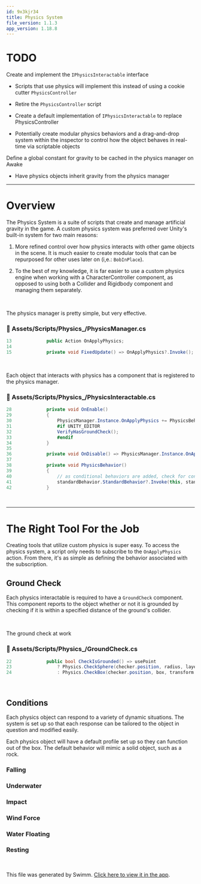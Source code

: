 ```yaml
---
id: 9x3kjr34
title: Physics System
file_version: 1.1.3
app_version: 1.18.8
---
```


# TODO

Create and implement the `IPhysicsInteractable`<swm-token data-swm-token=":Assets/Scripts/Physics_/IPhysicsInteractable.cs:3:5:5:`    public interface IPhysicsInteractable`"/> interface

*   Scripts that use physics will implement this instead of using a cookie cutter `PhysicsController`<swm-token data-swm-token=":Assets/Scripts/Physics_/PhysicsController.cs:6:5:5:`    public class PhysicsController : MonoBehaviour`"/>

*   Retire the `PhysicsController`<swm-token data-swm-token=":Assets/Scripts/Physics_/PhysicsController.cs:6:5:5:`    public class PhysicsController : MonoBehaviour`"/> script

*   Create a default implementation of `IPhysicsInteractable`<swm-token data-swm-token=":Assets/Scripts/Physics_/IPhysicsInteractable.cs:3:5:5:`    public interface IPhysicsInteractable`"/> to replace PhysicsController

*   Potentially create modular physics behaviors and a drag-and-drop system within the inspector to control how the object behaves in real-time via scriptable objects

Define a global constant for gravity to be cached in the physics manager on Awake

*   Have physics objects inherit gravity from the physics manager

* * *

# Overview

The Physics System is a suite of scripts that create and manage artificial gravity in the game. A custom physics system was preferred over Unity's built-in system for two main reasons:

1.  More refined control over how physics interacts with other game objects in the scene. It is much easier to create modular tools that can be repurposed for other uses later on (i,e.: `BobInPlace`<swm-token data-swm-token=":Assets/Scripts/Physics_/BobInPlace.cs:6:5:5:`    public class BobInPlace : MonoBehaviour`"/>).

2.  To the best of my knowledge, it is far easier to use a custom physics engine when working with a CharacterController component, as opposed to using both a Collider and Rigidbody component and managing them separately.

<br/>

The physics manager is pretty simple, but very effective.
<!-- NOTE-swimm-snippet: the lines below link your snippet to Swimm -->
### 📄 Assets/Scripts/Physics_/PhysicsManager.cs
```c#
13             public Action OnApplyPhysics;
14             
15             private void FixedUpdate() => OnApplyPhysics?.Invoke();
```

<br/>

Each object that interacts with physics has a component that is registered to the physics manager.
<!-- NOTE-swimm-snippet: the lines below link your snippet to Swimm -->
### 📄 Assets/Scripts/Physics_/PhysicsInteractable.cs
```c#
28             private void OnEnable()
29             {
30                 PhysicsManager.Instance.OnApplyPhysics += PhysicsBehavior;
31                 #if UNITY_EDITOR
32                 VerifyHasGroundCheck();
33                 #endif
34             }
35     
36             private void OnDisable() => PhysicsManager.Instance.OnApplyPhysics -= PhysicsBehavior;
37     
38             private void PhysicsBehavior()
39             {
40                 // as conditional behaviors are added, check for conditions before invoking methods
41                 standardBehavior.StandardBehavior?.Invoke(this, standardBehavior);
42             }
```

<br/>

* * *

# The Right Tool For the Job

Creating tools that utilize custom physics is super easy. To access the physics system, a script only needs to subscribe to the `OnApplyPhysics`<swm-token data-swm-token=":Assets/Scripts/Physics_/PhysicsManager.cs:13:5:5:`        public Action OnApplyPhysics;`"/> action. From there, it's as simple as defining the behavior associated with the subscription.

## Ground Check

Each physics interactable is required to have a `GroundCheck`<swm-token data-swm-token=":Assets/Scripts/Physics_/GroundCheck.cs:5:5:5:`    public class GroundCheck : MonoBehaviour`"/> component. This component reports to the object whether or not it is grounded by checking if it is within a specified distance of the ground's collider.

<br/>

The ground check at work
<!-- NOTE-swimm-snippet: the lines below link your snippet to Swimm -->
### 📄 Assets/Scripts/Physics_/GroundCheck.cs
```c#
22             public bool CheckIsGrounded() => usePoint 
23                 ? Physics.CheckSphere(checker.position, radius, layerMask) 
24                 : Physics.CheckBox(checker.position, box, transform.rotation, layerMask);
```

<br/>

## Conditions

Each physics object can respond to a variety of dynamic situations. The system is set up so that each response can be tailored to the object in question and modified easily.

Each physics object will have a default profile set up so they can function out of the box. The default behavior will mimic a solid object, such as a rock.

### Falling

### Underwater

### Impact

### Wind Force

### Water Floating

### Resting

<br/>

This file was generated by Swimm. [Click here to view it in the app](https://app.swimm.io/repos/Z2l0aHViJTNBJTNBZGFya3dvb2QlM0ElM0FwaWRpZQ==/docs/9x3kjr34).
